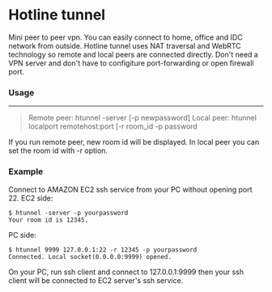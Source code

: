Hotline tunnel
==============

Mini peer to peer vpn. You can easily connect to home, office and IDC network from outside. Hotline tunnel uses NAT traversal and WebRTC technology so remote and local peers are connected directly. Don't need a VPN server and don't have to configiture port-forwarding or open firewall port.

### Usage ###
-------

> Remote peer: htunnel -server [-p newpassword]
> Local peer: htunnel localport remotehost:port [-r room_id -p password

If you run remote peer, new room id will be displayed. In local peer you can set the room id with -r option.

### Example ###

Connect to AMAZON EC2 ssh service from your PC without opening port 22. 
EC2 side: 
```
$ htunnel -server -p yourpassword
Your room id is 12345.
```

PC side:
```
$ htunnel 9999 127.0.0.1:22 -r 12345 -p yourpassword
Connected. Local socket(0.0.0.0:9999) opened.
```

On your PC, run ssh client and connect to 127.0.0.1:9999 then your ssh client will be connected to EC2 server's ssh service.
